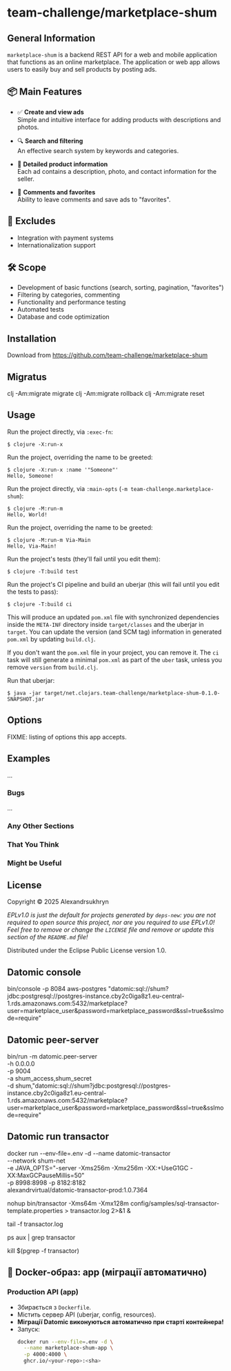 # team-challenge/marketplace-shum

## General Information

`marketplace-shum` is a backend REST API for a web and mobile application that functions as an online marketplace. The application or web app allows users to easily buy and sell products by posting ads.

## 📦 Main Features

- ✅ **Create and view ads**  
  Simple and intuitive interface for adding products with descriptions and photos.
  
- 🔍 **Search and filtering**  
  An effective search system by keywords and categories.

- 📄 **Detailed product information**  
  Each ad contains a description, photo, and contact information for the seller.

- 💬 **Comments and favorites**  
  Ability to leave comments and save ads to "favorites".

## 🚫 Excludes

- Integration with payment systems
- Internationalization support

## 🛠 Scope

- Development of basic functions (search, sorting, pagination, "favorites")
- Filtering by categories, commenting
- Functionality and performance testing
- Automated tests
- Database and code optimization

## Installation

Download from https://github.com/team-challenge/marketplace-shum

## Migratus

clj -Am:migrate migrate
clj -Am:migrate rollback
clj -Am:migrate reset

## Usage

Run the project directly, via `:exec-fn`:

    $ clojure -X:run-x

Run the project, overriding the name to be greeted:

    $ clojure -X:run-x :name '"Someone"'
    Hello, Someone!

Run the project directly, via `:main-opts` (`-m team-challenge.marketplace-shum`):

    $ clojure -M:run-m
    Hello, World!

Run the project, overriding the name to be greeted:

    $ clojure -M:run-m Via-Main
    Hello, Via-Main!

Run the project's tests (they'll fail until you edit them):

    $ clojure -T:build test

Run the project's CI pipeline and build an uberjar (this will fail until you edit the tests to pass):

    $ clojure -T:build ci

This will produce an updated `pom.xml` file with synchronized dependencies inside the `META-INF`
directory inside `target/classes` and the uberjar in `target`. You can update the version (and SCM tag)
information in generated `pom.xml` by updating `build.clj`.

If you don't want the `pom.xml` file in your project, you can remove it. The `ci` task will
still generate a minimal `pom.xml` as part of the `uber` task, unless you remove `version`
from `build.clj`.

Run that uberjar:

    $ java -jar target/net.clojars.team-challenge/marketplace-shum-0.1.0-SNAPSHOT.jar

## Options

FIXME: listing of options this app accepts.

## Examples

...

### Bugs

...

### Any Other Sections
### That You Think
### Might be Useful

## License

Copyright © 2025 Alexandrsukhryn

_EPLv1.0 is just the default for projects generated by `deps-new`: you are not_
_required to open source this project, nor are you required to use EPLv1.0!_
_Feel free to remove or change the `LICENSE` file and remove or update this_
_section of the `README.md` file!_

Distributed under the Eclipse Public License version 1.0.

## Datomic console

bin/console -p 8084 aws-postgres "datomic:sql://shum?jdbc:postgresql://postgres-instance.cby2c0iga8z1.eu-central-1.rds.amazonaws.com:5432/marketplace?user=marketplace_user&password=marketplace_password&ssl=true&sslmode=require"

## Datomic peer-server 

bin/run -m datomic.peer-server \
  -h 0.0.0.0 \
  -p 9004 \
  -a shum_access,shum_secret \
  -d shum,"datomic:sql://shum?jdbc:postgresql://postgres-instance.cby2c0iga8z1.eu-central-1.rds.amazonaws.com:5432/marketplace?user=marketplace_user&password=marketplace_password&ssl=true&sslmode=require"

## Datomic run transactor

docker run --env-file=.env -d --name datomic-transactor \
            --network shum-net \
            -e JAVA_OPTS="-server -Xms256m -Xmx256m -XX:+UseG1GC -XX:MaxGCPauseMillis=50" \
            -p 8998:8998 -p 8182:8182 \
            alexandrvirtual/datomic-transactor-prod:1.0.7364

nohup bin/transactor -Xms64m -Xmx128m config/samples/sql-transactor-template.properties > transactor.log 2>&1 &

tail -f transactor.log

ps aux | grep transactor

kill $(pgrep -f transactor)

## 🐳 Docker-образ: app (міграції автоматично)

### Production API (app)
- Збирається з `Dockerfile`.
- Містить сервер API (uberjar, config, resources).
- **Міграції Datomic виконуються автоматично при старті контейнера!**
- Запуск:
  ```sh
  docker run --env-file=.env -d \
    --name marketplace-shum-app \
    -p 4000:4000 \
    ghcr.io/<your-repo>:<sha>
  ```
